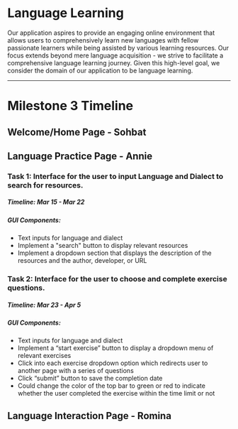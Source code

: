 # Language Learning 
Our application aspires to provide an engaging online environment that allows users to comprehensively learn new languages with fellow passionate learners while being assisted by various learning resources. 
Our focus extends beyond mere language acquisition - we strive to facilitate a comprehensive language learning journey. 
Given this high-level goal, we consider the domain of our application to be language learning. 

---

# Milestone 3 Timeline 
## Welcome/Home Page - Sohbat  

## Language Practice Page - Annie  
### **Task 1:** Interface for the user to input Language and Dialect to search for resources.  
##### **Timeline:** Mar 15 - Mar 22  
##### **GUI Components:**  
- Text inputs for language and dialect  
- Implement a "search" button to display relevant resources  
- Implement a dropdown section that displays the description of the resources and the author, developer, or URL  

### **Task 2:** Interface for the user to choose and complete exercise questions.  
##### **Timeline:** Mar 23 - Apr 5  
##### **GUI Components:**  
- Text inputs for language and dialect  
- Implement a “start exercise” button to display a dropdown menu of relevant exercises  
- Click into each exercise dropdown option which redirects user to another page with a series of questions  
- Click “submit” button to save the completion date  
- Could change the color of the top bar to green or red to indicate whether the user completed the exercise within the time limit or not


## Language Interaction Page - Romina  

